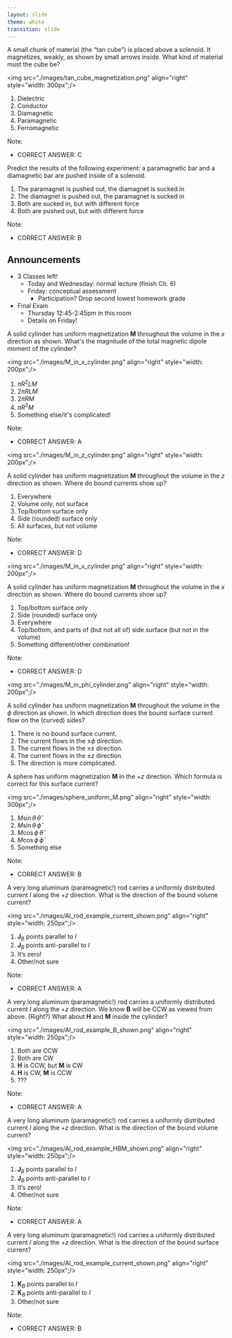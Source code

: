 ```yaml
---
layout: slide
theme: white
transition: slide
---
```


<section data-markdown>

A small chunk of material (the “tan cube”) is placed above a solenoid. It magnetizes, weakly, as shown by small arrows inside.
What kind of material must the cube be?


<img src="./images/tan_cube_magnetization.png" align="right" style="width: 300px";/>


1. Dielectric
2. Conductor
3. Diamagnetic
4. Paramagnetic
5. Ferromagnetic

Note:
* CORRECT ANSWER: C

</section>

<section data-markdown>

Predict the results of the following experiment: a paramagnetic bar and a diamagnetic bar are pushed inside of a solenoid.


1. The paramagnet is pushed out, the diamagnet is sucked in
2. The diamagnet is pushed out, the paramagnet is sucked in
3. Both are sucked in, but with different force
4. Both are pushed out, but with different force

Note:
* CORRECT ANSWER: B

</section>

<section data-markdown>

## Announcements

* 3 Classes left!
   * Today and Wednesday: normal lecture (finish Ch. 6)
   * Friday: conceptual assessment
      * Participation? Drop second lowest homework grade
* Final Exam
   * Thursday 12:45-2:45pm in this room
   * Details on Friday!

</section>


<section data-markdown>

A solid cylinder has uniform magnetization $\mathbf{M}$ throughout the volume in the $x$ direction as shown. What's the magnitude of the total magnetic dipole moment of the cylinder?

<img src="./images/M_in_x_cylinder.png" align="right" style="width: 200px";/>


1. $\pi R^2 L M$
2. $2\pi R L M$
3. $2\pi R M$
4. $\pi R^2M$
5. Something else/it's complicated!

Note:
* CORRECT ANSWER: A

</section>

<section data-markdown>

<img src="./images/M_in_z_cylinder.png" align="right" style="width: 200px";/>

A solid cylinder has uniform magnetization $\mathbf{M}$ throughout the volume in the $z$ direction as shown. Where do bound currents show up?

1. Everywhere
2. Volume only, not surface
3. Top/bottom surface only
4. Side (rounded) surface only
5. All surfaces, but not volume

Note:
* CORRECT ANSWER: D

</section>

<section data-markdown>

<img src="./images/M_in_x_cylinder.png" align="right" style="width: 200px";/>

A solid cylinder has uniform magnetization $\mathbf{M}$ throughout the volume in the $x$ direction as shown. Where do bound currents show up?

1. Top/bottom surface only
2. Side (rounded) surface only
3. Everywhere
4. Top/bottom, and parts of (but not all of) side surface (but not in the volume)
5. Something different/other combination!


Note:
* CORRECT ANSWER: D

</section>

<section data-markdown>

<img src="./images/M_in_phi_cylinder.png" align="right" style="width: 200px";/>

A solid cylinder has uniform magnetization $\mathbf{M}$ throughout the volume in the $\phi$ direction as shown. In which direction does the bound surface current flow on the (curved) sides?

1. There is no bound surface current.
2. The current flows in the $\pm \phi$ direction.
3. The current flows in the $\pm s$ direction.
4. The current flows in the $\pm z$ direction.
5. The direction is more complicated.

</section>

<section data-markdown>

A sphere has uniform magnetization $\mathbf{M}$ in the $+z$ direction. Which formula is correct for this surface current?

<img src="./images/sphere_uniform_M.png" align="right" style="width: 300px";/>


1. $M \sin \theta\,\hat{\theta}$
2. $M \sin \theta\,\hat{\phi}$
3. $M \cos \phi\,\hat{\theta}$
4. $M \cos \phi\,\hat{\phi}$
5. Something else

Note:
* CORRECT ANSWER: B

</section>

<section data-markdown>

A very long aluminum (paramagnetic!) rod carries a uniformly distributed current $I$ along the $+z$ direction.
What is the direction of the bound volume current?

<img src="./images/Al_rod_example_current_shown.png" align="right" style="width: 250px";/>

1. $\mathbf{J}_B$ points parallel to $I$
2. $\mathbf{J}_B$ points anti-parallel to $I$
3. It’s zero!
4. Other/not sure

Note:
* CORRECT ANSWER: A

</section>

<section data-markdown>

A very long aluminum (paramagnetic!) rod carries a uniformly distributed current $I$ along the $+z$ direction. We know $\mathbf{B}$ will be CCW as viewed from above. (Right?) What about $\mathbf{H}$ and $\mathbf{M}$ inside the cylinder?

<img src="./images/Al_rod_example_B_shown.png" align="right" style="width: 250px";/>


1. Both are CCW
2. Both are CW
3. $\mathbf{H}$ is CCW, but $\mathbf{M}$ is CW
4. $\mathbf{H}$ is CW, $\mathbf{M}$ is CCW
5. ???

Note:
* CORRECT ANSWER: A
</section>

<section data-markdown>

A very long aluminum (paramagnetic!) rod carries a uniformly distributed current $I$ along the $+z$ direction. What is the direction of the bound volume current?

<img src="./images/Al_rod_example_HBM_shown.png" align="right" style="width: 250px";/>


1. $\mathbf{J}_B$ points parallel to $I$
2. $\mathbf{J}_B$ points anti-parallel to $I$
3. It’s zero!
4. Other/not sure

Note:
* CORRECT ANSWER: A

</section>

<section data-markdown>

A very long aluminum (paramagnetic!) rod carries a uniformly distributed current $I$ along the $+z$ direction. What is the direction of the bound surface current?

<img src="./images/Al_rod_example_current_shown.png" align="right" style="width: 250px";/>

1. $\mathbf{K}_B$ points parallel to $I$
2. $\mathbf{K}_B$ points anti-parallel to $I$
3. Other/not sure

Note:
* CORRECT ANSWER: B
</section>
